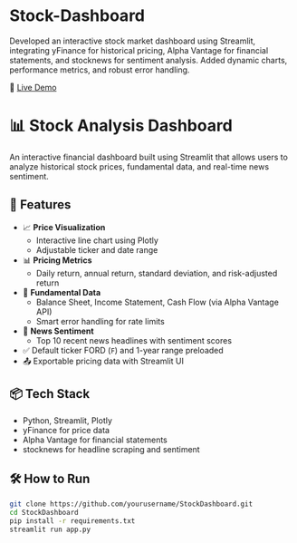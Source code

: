 # Stock-Dashboard
Developed an interactive stock market dashboard using Streamlit, integrating yFinance for historical pricing, Alpha Vantage for financial statements, and stocknews for sentiment analysis. Added dynamic charts, performance metrics, and robust error handling.

🚀 [Live Demo](https://marketlensstockdashboard.streamlit.app/)

# 📊 Stock Analysis Dashboard

An interactive financial dashboard built using Streamlit that allows users to analyze historical stock prices, fundamental data, and real-time news sentiment.

## 🚀 Features

- 📈 **Price Visualization**
  - Interactive line chart using Plotly
  - Adjustable ticker and date range
- 📊 **Pricing Metrics**
  - Daily return, annual return, standard deviation, and risk-adjusted return
- 🧾 **Fundamental Data**
  - Balance Sheet, Income Statement, Cash Flow (via Alpha Vantage API)
  - Smart error handling for rate limits
- 📰 **News Sentiment**
  - Top 10 recent news headlines with sentiment scores
- ✅ Default ticker FORD (`F`) and 1-year range preloaded
- 📤 Exportable pricing data with Streamlit UI

## 📦 Tech Stack
- Python, Streamlit, Plotly
- yFinance for price data
- Alpha Vantage for financial statements
- stocknews for headline scraping and sentiment

## 🛠 How to Run
```bash
git clone https://github.com/yourusername/StockDashboard.git
cd StockDashboard
pip install -r requirements.txt
streamlit run app.py
